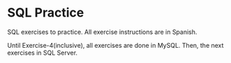 # SQL Practice

SQL exercises to practice.
All exercise instructions are in Spanish.


Until Exercise-4(inclusive), all exercises are done in MySQL. Then, the next exercises in SQL Server.
